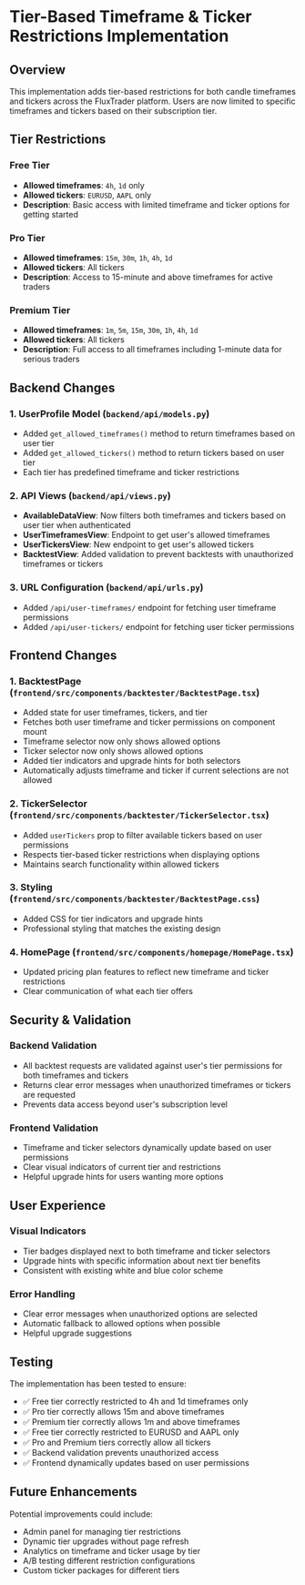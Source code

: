 # Tier-Based Timeframe & Ticker Restrictions Implementation

## Overview

This implementation adds tier-based restrictions for both candle timeframes and tickers across the FluxTrader platform. Users are now limited to specific timeframes and tickers based on their subscription tier.

## Tier Restrictions

### Free Tier

- **Allowed timeframes**: `4h`, `1d` only
- **Allowed tickers**: `EURUSD`, `AAPL` only
- **Description**: Basic access with limited timeframe and ticker options for getting started

### Pro Tier

- **Allowed timeframes**: `15m`, `30m`, `1h`, `4h`, `1d`
- **Allowed tickers**: All tickers
- **Description**: Access to 15-minute and above timeframes for active traders

### Premium Tier

- **Allowed timeframes**: `1m`, `5m`, `15m`, `30m`, `1h`, `4h`, `1d`
- **Allowed tickers**: All tickers
- **Description**: Full access to all timeframes including 1-minute data for serious traders

## Backend Changes

### 1. UserProfile Model (`backend/api/models.py`)

- Added `get_allowed_timeframes()` method to return timeframes based on user tier
- Added `get_allowed_tickers()` method to return tickers based on user tier
- Each tier has predefined timeframe and ticker restrictions

### 2. API Views (`backend/api/views.py`)

- **AvailableDataView**: Now filters both timeframes and tickers based on user tier when authenticated
- **UserTimeframesView**: Endpoint to get user's allowed timeframes
- **UserTickersView**: New endpoint to get user's allowed tickers
- **BacktestView**: Added validation to prevent backtests with unauthorized timeframes or tickers

### 3. URL Configuration (`backend/api/urls.py`)

- Added `/api/user-timeframes/` endpoint for fetching user timeframe permissions
- Added `/api/user-tickers/` endpoint for fetching user ticker permissions

## Frontend Changes

### 1. BacktestPage (`frontend/src/components/backtester/BacktestPage.tsx`)

- Added state for user timeframes, tickers, and tier
- Fetches both user timeframe and ticker permissions on component mount
- Timeframe selector now only shows allowed options
- Ticker selector now only shows allowed options
- Added tier indicators and upgrade hints for both selectors
- Automatically adjusts timeframe and ticker if current selections are not allowed

### 2. TickerSelector (`frontend/src/components/backtester/TickerSelector.tsx`)

- Added `userTickers` prop to filter available tickers based on user permissions
- Respects tier-based ticker restrictions when displaying options
- Maintains search functionality within allowed tickers

### 3. Styling (`frontend/src/components/backtester/BacktestPage.css`)

- Added CSS for tier indicators and upgrade hints
- Professional styling that matches the existing design

### 4. HomePage (`frontend/src/components/homepage/HomePage.tsx`)

- Updated pricing plan features to reflect new timeframe and ticker restrictions
- Clear communication of what each tier offers

## Security & Validation

### Backend Validation

- All backtest requests are validated against user's tier permissions for both timeframes and tickers
- Returns clear error messages when unauthorized timeframes or tickers are requested
- Prevents data access beyond user's subscription level

### Frontend Validation

- Timeframe and ticker selectors dynamically update based on user permissions
- Clear visual indicators of current tier and restrictions
- Helpful upgrade hints for users wanting more options

## User Experience

### Visual Indicators

- Tier badges displayed next to both timeframe and ticker selectors
- Upgrade hints with specific information about next tier benefits
- Consistent with existing white and blue color scheme

### Error Handling

- Clear error messages when unauthorized options are selected
- Automatic fallback to allowed options when possible
- Helpful upgrade suggestions

## Testing

The implementation has been tested to ensure:

- ✅ Free tier correctly restricted to 4h and 1d timeframes only
- ✅ Pro tier correctly allows 15m and above timeframes
- ✅ Premium tier correctly allows 1m and above timeframes
- ✅ Free tier correctly restricted to EURUSD and AAPL only
- ✅ Pro and Premium tiers correctly allow all tickers
- ✅ Backend validation prevents unauthorized access
- ✅ Frontend dynamically updates based on user permissions

## Future Enhancements

Potential improvements could include:

- Admin panel for managing tier restrictions
- Dynamic tier upgrades without page refresh
- Analytics on timeframe and ticker usage by tier
- A/B testing different restriction configurations
- Custom ticker packages for different tiers
